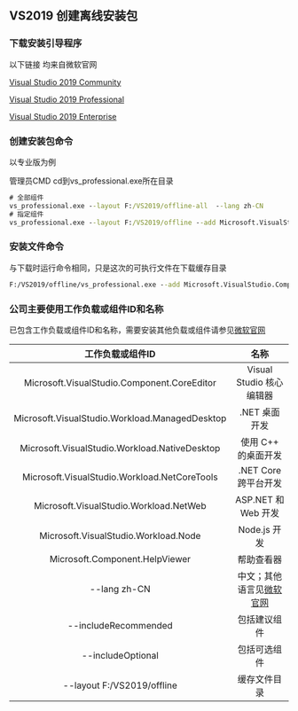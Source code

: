 ## VS2019 创建离线安装包
### 下载安装引导程序

以下链接 均来自微软官网

[Visual Studio 2019 Community](https://visualstudio.microsoft.com/thank-you-downloading-visual-studio/?sku=community&rel=16&utm_medium=microsoft&utm_source=docs.microsoft.com&utm_campaign=offline+install&utm_content=download+vs2019)

[Visual Studio 2019 Professional](https://visualstudio.microsoft.com/thank-you-downloading-visual-studio/?sku=professional&rel=16&utm_medium=microsoft&utm_source=docs.microsoft.com&utm_campaign=offline+install&utm_content=download+vs2019)

[Visual Studio 2019 Enterprise](https://visualstudio.microsoft.com/thank-you-downloading-visual-studio/?sku=enterprise&rel=16&utm_medium=microsoft&utm_source=docs.microsoft.com&utm_campaign=offline+install&utm_content=download+vs2019)



### 创建安装包命令

以专业版为例

管理员CMD cd到vs_professional.exe所在目录
```cmd
# 全部组件
vs_professional.exe --layout F:/VS2019/offline-all  --lang zh-CN
# 指定组件
vs_professional.exe --layout F:/VS2019/offline --add Microsoft.VisualStudio.Component.CoreEditor --includeRecommended --add Microsoft.VisualStudio.Workload.ManagedDesktop --includeRecommended --add Microsoft.VisualStudio.Workload.NativeDesktop --includeRecommended --add Microsoft.VisualStudio.Workload.NetCoreTools --includeRecommended --add Microsoft.VisualStudio.Workload.NetWeb --includeRecommended --add Microsoft.VisualStudio.Workload.Node --includeRecommended --add Microsoft.Component.HelpViewer --lang zh-CN
```


### 安装文件命令

与下载时运行命令相同，只是这次的可执行文件在下载缓存目录
```cmd
F:/VS2019/offline/vs_professional.exe --add Microsoft.VisualStudio.Component.CoreEditor --includeRecommended --add Microsoft.VisualStudio.Workload.ManagedDesktop --includeRecommended --add Microsoft.VisualStudio.Workload.NativeDesktop --includeRecommended --add Microsoft.VisualStudio.Workload.NetCoreTools --includeRecommended --add Microsoft.VisualStudio.Workload.NetWeb --includeRecommended --add Microsoft.VisualStudio.Workload.Node --includeRecommended --add Microsoft.Component.HelpViewer --lang zh-CN
```


### 公司主要使用工作负载或组件ID和名称

已包含工作负载或组件ID和名称，需要安装其他负载或组件请参见[微软官网](https://docs.microsoft.com/zh-cn/visualstudio/install/workload-component-id-vs-professional?view=vs-2019#aspnet-and-web-development)


|工作负载或组件ID|名称|
|:-:|:-:|
|Microsoft.VisualStudio.Component.CoreEditor|Visual Studio 核心编辑器|
|Microsoft.VisualStudio.Workload.ManagedDesktop|.NET 桌面开发|
|Microsoft.VisualStudio.Workload.NativeDesktop|使用 C++ 的桌面开发|
|Microsoft.VisualStudio.Workload.NetCoreTools|.NET Core 跨平台开发|
|Microsoft.VisualStudio.Workload.NetWeb|ASP.NET 和 Web 开发|
|Microsoft.VisualStudio.Workload.Node|Node.js 开发|
|Microsoft.Component.HelpViewer|帮助查看器|
|--lang zh-CN|中文；其他语言见[微软官网](<https://docs.microsoft.com/en-us/visualstudio/install/create-an-offline-installation-of-visual-studio?view=vs-2019>)|
|--includeRecommended|包括建议组件|
|--includeOptional|包括可选组件|
|--layout F:/VS2019/offline|缓存文件目录|
